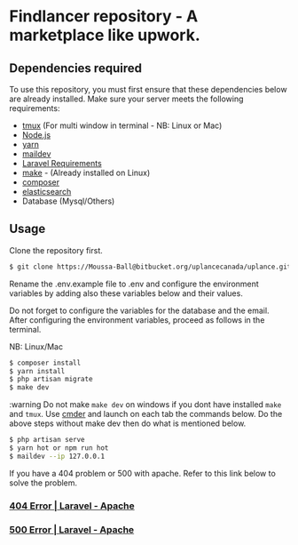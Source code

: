 # Findlancer repository - A marketplace like upwork.

## Dependencies required

To use this repository, you must first ensure that
these dependencies below are already installed.
Make sure your server meets the following requirements:

- [tmux](https://doc.ubuntu-fr.org/tmux) (For multi window in terminal - NB: Linux or Mac)
- [Node.js](https://nodejs.org/)
- [yarn](https://yarnpkg.com)
- [maildev](https://danfarrelly.nyc/MailDev/)
- [Laravel Requirements](https://laravel.com/docs/5.8#server-requirements)
- [make](http://www.gnu.org/software/make/) - (Already installed on Linux)
- [composer](https://getcomposer.org/download/)
- [elasticsearch](https://www.elastic.co/fr/elasticsearch/)
- Database (Mysql/Others)

## Usage

Clone the repository first.

``` bash
$ git clone https://Moussa-Ball@bitbucket.org/uplancecanada/uplance.git
```

Rename the .env.example file to .env and configure the environment variables 
by adding also these variables below and their values.

Do not forget to configure the variables for the database and the email.
After configuring the environment variables, proceed as follows in the terminal.

NB: Linux/Mac

``` bash
$ composer install
$ yarn install
$ php artisan migrate
$ make dev
```

:warning Do not make `make dev` on windows if you dont have installed `make` and `tmux`.
Use [cmder](https://cmder.net/) and launch on each tab the commands below.
Do the above steps without make dev then do what is mentioned below.

``` bash
$ php artisan serve
$ yarn hot or npm run hot
$ maildev --ip 127.0.0.1
```

If you have a 404 problem or 500 with apache. Refer to this link below to solve the problem.

### [404 Error | Laravel - Apache](https://stackoverflow.com/questions/22757749/laravel-redirects-to-a-route-but-then-apache-gives-404-error)

### [500 Error | Laravel - Apache](https://stackoverflow.com/questions/31543175/getting-a-500-internal-server-error-on-laravel-5-ubuntu-14-04)
